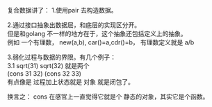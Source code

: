 复合数据讲了：
1.使用pair 去构造数据。  

2.通过接口抽象出数据层，和底层的实现区分开。  
但是和golang 不一样的地方在于，这个抽象还包括定义上的抽象。  
例如 一个有理数， new(a,b), car()=a,cdr()=b， 有理数定义就是 a/b  


3.弱化过程与数据的界限。有几个例子：  
3.1 sqrt(31)  sqrt(32) 就是两个  
      (cons 31 32)  (cons 32 33)  
有点像是 过程加上状态就是 对象 就是闭包了。   

换言之： cons 在感官上一直觉得它就是个 静态的对象，其实它是个函数。